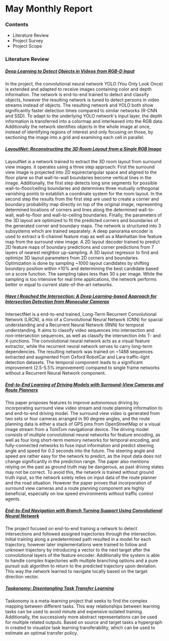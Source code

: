 # May Monthly Report

### Contents
- Literature Review
- Project Survey
- Project Scope

### Literature Review
##### [Deep Learning to Detect Objects in Videos from RGB-D Input](http://jderobot.org/Ni9elf-colab)
In the project, the convolutional neural network YOLO (You Only Look Once) is extended and adapted to receive images 
containing color and depth information. The network is end-to-end trained to detect and classify objects, however the 
resulting network is tuned to detect persons in video streams instead of objects. The resulting network and YOLO both 
show significantly faster detection times compared to similar networks (R-CNN and SSD). To adapt to the underlying 
YOLO network's input layer, the depth information is transferred into a colormap and interleaved into the RGB data. 
Additionally the network identifies objects in the whole image at once, instead of identifying regions of interest and 
only focusing on those, by sectioning the image into a grid and examining each cell in parallel.

##### [LayoutNet: Reconstructing the 3D Room Layout from a Single RGB Image](https://arxiv.org/abs/1803.08999)
LayoutNet is a network trained to extract the 3D room layout from surround view images. it operates using a three 
step approach:
First the surround view image is projected into 2D equirectangular space and aligned to the floor 
plane so that wall-to-wall boundaries become vertical lines in the image. Additionally, the first step 
detects long sine segments for possible wall-to-floor/ceiling boundaries and determines three mutually orthogonal 
vanishing points to establish a coordinate system for the room layout.
In the second step the results from the first step are used to create a corner and boundary probability map directly 
on top of the original image, representing determined locations of corners and lines along the determined 
wall-to-wall, wall-to-floor and wall-to-ceiling boundaries.
Finally, the parameters of the 3D layout are optimized to fit the predicted corners and boundaries of the generated 
corner and boundary maps.
The network is structured into 3 subsystems which are trained separately:
A deep panorama encoder is used to extract a 6-channel feature map as well as a Manhattan line feature map from the 
surround view image.
A 2D layout decoder trained to predict 2D feature maps of boundary predictions and corner predictions from 7 layers of 
nearest neighbor up-sampling.
A 3D layout regressor to find and optimize 3D layout parameters from 2D corners and boundaries. Optimization is done 
by sampling ~1000 layout candidates by shifting boundary position within ±10% and determining the best candidate 
based on a score function. The sampling takes less than 30 s per image.
While the sampling is too intensive for real time applications, the network performs better or equal to current 
state-of-the-art networks.

##### [Have I Reached the Intersection: A Deep Learning-based Approach for Intersection Detection from Monocular Cameras](https://ieeexplore.ieee.org/document/8206317)
IntersectNet is a end-to-end trained, Long-Term Recurrent Convolutional Network (LRCN), a mix of a Convolutional 
Neural Network (CNN) for spacial understanding and a Recurrent Neural Network (RNN) for temporal understanding. It 
aims to classify  video sequences into intersection and non-intersection sequences, as well as classify the 
intersection into T- and X-junctions. The convolutional neural network acts as a visual feature extractor, while the 
recurrent neural network serves to carry long-term dependencies. The resulting network was trained on ~1488 
sequences extracted and augmented from Oxford RobotCar and Lara traffic-light detection datasets. The temporal 
component leads to a significant improvement (2.5-5.5% improvement) compared to single frame networks without a 
Recurrent Neural Network component.

##### [End-to-End Learning of Driving Models with Surround-View Cameras and Route Planners](https://arxiv.org/abs/1803.10158)
This paper proposes features to improve autonomous driving by incorporating surround view video stream and route 
planning information to and end-to-end driving model. The surround view video is generated from two sets or four 
cameras arranged in 90 degree angles, and the route planning data is either a stack of GPS pins from OpenStreetMap or 
a visual image stream from a TomTom navigational device. The driving model consists of multiple convolutional neural 
networks for feature encoding, as well as four long short-term memory networks for temporal encoding, and 
fully-connected networks to fuse input information and predict steering angle and speed for 0.3 seconds into the 
future. The steering angle and speed are rather easy for the network to predict, as the input data does not change 
significantly in the prediction range. The paper also mentions relying on the past as ground truth may be dangerous, 
as past driving states may not be correct. To avoid this, the network is trained without ground truth input, so the 
network solely relies on input data of the route planner and the road situation. However the paper proves that 
incorporation of surround view cameras and a route planning component are highly beneficial, especially on low speed 
environments without traffic control agents.

##### [End-to-End Navigation with Branch Turning Support Using Convolutional Neural Network](https://www.semanticscholar.org/paper/End-to-End-Navigation-with-Branch-Turning-Support-Seiya-Carballo/b9db6c16504dd3e37fb4d47f140174ef80e7a04e)
The project focused on end-to-end training a network to detect intersections and followed assigned trajectories 
through the intersection. Initial training along a predetermined path resulted in a model for each trajectory, 
however later implementations were trained to follow and unknown trajectory by introducing a vector to the next 
target after the convolutional layers of the feature encoder. Additionally the system is able to handle complex 
trajectories with multiple branching options and a pure pursuit sub algorithm to return to the predicted trajectory 
upon deviation. This way the network learned to navigate locally based on the target direction vector. 

##### [Taskonomy: Disentangling Task Transfer Learning](https://arxiv.org/abs/1804.08328)
Taskonomy is a meta-learning project that seeks to find the complex mapping between different tasks. This way 
relationships between learning tasks can be used to avoid minute and expensive isolated training. Additionally, the 
successively more abstract representations can be used for multiple related outputs.
Based on source and target tasks a hypergraph in created to visualize task learning transferability, which can be 
used to estimate an optimal transfer policy.
